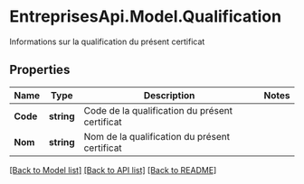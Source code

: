 # EntreprisesApi.Model.Qualification
Informations sur la qualification du présent certificat

## Properties

Name | Type | Description | Notes
------------ | ------------- | ------------- | -------------
**Code** | **string** | Code de la qualification du présent certificat | 
**Nom** | **string** | Nom de la qualification du présent certificat | 

[[Back to Model list]](../README.md#documentation-for-models) [[Back to API list]](../README.md#documentation-for-api-endpoints) [[Back to README]](../README.md)

